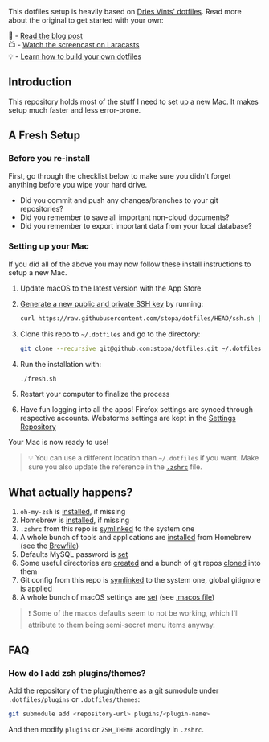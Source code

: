This dotfiles setup is heavily based on [Dries Vints' dotfiles](https://github.com/driesvints/dotfiles). Read more about the original to get started with your own:

📖 - [Read the blog post](https://driesvints.com/blog/getting-started-with-dotfiles)  
📺 - [Watch the screencast on Laracasts](https://laracasts.com/series/guest-spotlight/episodes/1)  
💡 - [Learn how to build your own dotfiles](https://github.com/driesvints/dotfiles#your-own-dotfiles)

## Introduction

This repository holds most of the stuff I need to set up a new Mac. It makes setup much faster and less error-prone.

## A Fresh Setup

### Before you re-install

First, go through the checklist below to make sure you didn't forget anything before you wipe your hard drive.

- Did you commit and push any changes/branches to your git repositories?
- Did you remember to save all important non-cloud documents?
- Did you remember to export important data from your local database?

### Setting up your Mac

If you did all of the above you may now follow these install instructions to setup a new Mac.

1. Update macOS to the latest version with the App Store
2. [Generate a new public and private SSH key](https://docs.github.com/en/github/authenticating-to-github/generating-a-new-ssh-key-and-adding-it-to-the-ssh-agent) by running:

   ```zsh
   curl https://raw.githubusercontent.com/stopa/dotfiles/HEAD/ssh.sh | sh -s "<your-email-address>"
   ```

3. Clone this repo to `~/.dotfiles` and go to the directory:

    ```zsh
    git clone --recursive git@github.com:stopa/dotfiles.git ~/.dotfiles && cd ~/.dotfiles
    ```

4. Run the installation with:

    ```zsh
    ./fresh.sh
    ```

5. Restart your computer to finalize the process

6. Have fun logging into all the apps! Firefox settings are synced through respective accounts. Webstorms settings are kept in the [Settings Repository](https://github.com/stopa/webstorm-settings)

Your Mac is now ready to use!

> 💡 You can use a different location than `~/.dotfiles` if you want. Make sure you also update the reference in the [`.zshrc`](./.zshrc#L2) file.

## What actually happens?

1. `oh-my-zsh` is [installed](./fresh.sh#L5), if missing
2. Homebrew is [installed](./fresh.sh#L10), if missing
3. `.zshrc` from this repo is [symlinked](./fresh.sh#L18) to the system one
4. A whole bunch of tools and applications are [installed](./fresh.sh#L25) from Homebrew (see the [Brewfile](./Brewfile))
5. Defaults MySQL password is [set](./fresh.sh#L29)
6. Some useful directories are [created](./fresh.sh#L32) and a bunch of git repos [cloned](./clone.sh) into them
7. Git config from this repo is [symlinked](./fresh.sh#L40) to the system one, global gitignore is applied
8. A whole bunch of macOS settings are [set](./fresh.sh#L47) (see [.macos file](./.macos))

> ❗ Some of the macos defaults seem to not be working, which I'll attribute to them being semi-secret menu items anyway.

## FAQ

### How do I add zsh plugins/themes?

Add the repository of the plugin/theme as a git sumodule under `.dotfiles/plugins` or `.dotfiles/themes`:

   ```zsh
   git submodule add <repository-url> plugins/<plugin-name>
   ```

And then modify `plugins` or `ZSH_THEME` acordingly in `.zshrc`.
